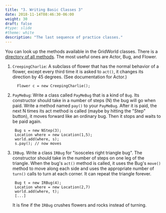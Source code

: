```yaml
---
title: "3. Writing Basic Classes 3"
date: 2018-11-14T08:46:30-06:00
weight: 30
draft: false
#type: slide
#theme: white
description: "The last sequence of practice classes."
---
```


You can look up the methods available in the GridWorld classes. There
is a 
[directory of all
methods](http://horstmann.com/gridworld/javadoc/). The most useful
ones are Actor, Bug, and Flower.


1. `CreepingCharlie`: A subclass of flower that has the normal
   behavior of a flower, except every third time it is asked to
   `act()`, it changes its direction by 45 degrees. (See documentation
   for Actor.)
   
         Flower c = new CreepingCharlie();
         
2. `PayMeBug`: Write a class called `PayMeBug` that is a kind of `Bug`. Its
constructor should take in a number of steps (N) the bug will go when paid.
Write a method named `pay()` to your `PayMeBug`.
After it is paid, the next N times its act method is called (maybe by
hitting the "Step" button), it moves forward like an ordinary
bug. Then it stops and waits to be paid again.

        Bug s = new NStep(3);
        Location where = new Location(1,5);
        world.add(where, s); 
        s.pay(); // now moves

3. `IRBug`. Write a class `IRBug` for "isosceles right triangle
   bug". The constructor should take in the number of steps on one leg
   of the triangle. When the bug's `act()` method is called, it uses
   the Bug's `move()` method to move along each side and uses the
   appropriate number of `turn()` calls to turn at each corner. It can
   repeat the triangle forever.

        Bug t = new IRBug(4);
        Location where = new Location(2,7)
        world.add(where, t);
        [...]
        
   It is fine if the `IRBug` crushes flowers and rocks instead of turning.

